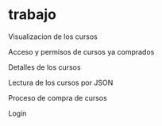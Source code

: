 # trabajo

Visualizacion de los cursos

Acceso y permisos de cursos ya comprados

Detalles de los cursos

Lectura de los cursos por JSON

Proceso de compra de cursos

Login

